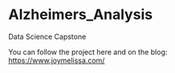 # Alzheimers_Analysis

Data Science Capstone 

You can follow the project here and on the blog: https://www.joymelissa.com/
